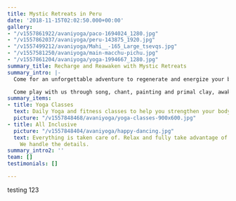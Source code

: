 ```yaml
---
title: Mystic Retreats in Peru
date: '2018-11-15T02:02:50.000+00:00'
gallery:
- "/v1557861922/avaniyoga/paco-1694024_1280.jpg"
- "/v1557862037/avaniyoga/peru-143875_1920.jpg"
- "/v1557499212/avaniyoga/Mahi__-165_Large_tsevqs.jpg"
- "/v1557581250/avaniyoga/main-macchu-pichu.jpg"
- "/v1557861204/avaniyoga/yoga-1994667_1280.jpg"
summary_title: Recharge and Reawaken with Mystic Retreats
summary_intro: |-
  Come for an unforgettable adventure to regenerate and energize your body, mind, and soul. Sacred Rituals in powerful ancient temples, Deep emotional and psychic cleansing through breathwork journeys; shamanic wisdom and meditations from Peru, Mexico, Hawaii; Egyptian Alchemy to transform and awaken consciousness; Yoga to open and strengthen the body: It is a multi-dimensional renewal of body, pysche, and spirit.

  Come play with us through song, chant, painting and primal clay, awakening and liberating the child within. Enter into the magic world of Dreamtime through Sacred Plants and Spirit Journeys. 6 days and nights in the magic lands of Peru, Brazil, and Chile. All meals, accomodations, and ground transport included.
summary_items:
- title: Yoga Classes
  text: Daily Yoga and fitness classes to help you strengthen your body and mind.
  picture: "/v1557848468/avaniyoga/yoga-classes-900x600.jpg"
- title: All Inclusive
  picture: "/v1557848404/avaniyoga/happy-dancing.jpg"
  text: Everything is taken care of. Relax and fully take advantage of your time.
    We handle the details.
summary_intro2: ''
team: []
testimonials: []

---
```

testing 123